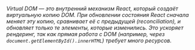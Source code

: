###### Virtual DOM — это внутренний механизм React, который создаёт виртуальную копию DOM. При обновлении состояния React сначала меняет эту копию, сравнивает её с предыдущей (reconciliation), и обновляет только те элементы, которые изменились. Это ускоряет рендеринг, так как прямая работа с DOM (например, через `document.getElementById().innerHTML`) требует много ресурсов.